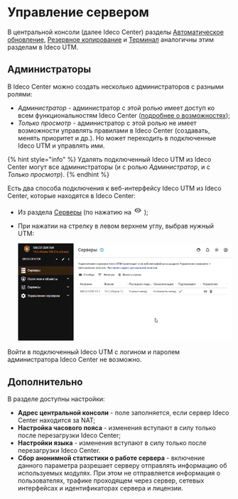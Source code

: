 # Управление сервером

В центральной консоли (далее Ideco Center) разделы [Автоматическое обновление](server-update.md), [Резервное копирование](backup.md) и [Терминал](terminal.md) аналогичны этим разделам в Ideco UTM. 

## Администраторы

В Ideco Center можно создать несколько администраторов с разными ролями: 
* *Администратор* - администратор с этой ролью имеет доступ ко всем функциональностям Ideco Center ([подробнее о возможностях](README.md));
* *Только просмотр* - администратор с этой ролью не имеет возможности управлять правилами в Ideco Center (создавать, менять приоритет и др.). Но может переходить в подключенные Ideco UTM и управлять ими.

{% hint style="info" %}
Удалять подключенный Ideco UTM из Ideco Center могут все администраторы (и с ролью *Администратор*, и с *Только просмотр*).
{% endhint %}
 
Есть два способа подключения к веб-интерфейсу Ideco UTM из Ideco Center, которые находятся в Ideco Center:
* Из раздела [Серверы](central-console.md) (по нажатию на ![](../../../.gitbook/assets/icon-eye.png) );
* При нажатии на стрелку в левом верхнем углу, выбрав нужный UTM:
    
    ![](../../../.gitbook/assets/server-management.gif)
 
Войти в подключенный Ideco UTM с логином и паролем администратора Ideco Center не возможно.

## Дополнительно

В разделе доступны настройки:

* **Адрес центральной консоли** - поле заполняется, если сервер Ideco Center находится за NAT;
* **Настройка часового пояса** - изменения вступают в силу только после перезагрузки Ideco Center;
* **Настройки языка** - изменения вступают в силу только после перезагрузки Ideco Center.
* **Сбор анонимной статистики о работе сервера** - включение данного параметра разрешает серверу отправлять информацию об используемых модулях. При этом не отправляется информация о пользователях, трафике проходящем через сервер, сетевых интерфейсах и идентификаторах сервера и лицензии.